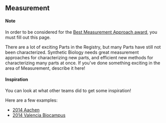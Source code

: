 ## Measurement

#### Note

In order to be considered for the [Best Measurement Approach
award](http://2015.igem.org/Judging/Awards#SpecialPrizes), you must fill out
this page.

There are a lot of exciting Parts in the Registry, but many Parts have still not
been characterized. Synthetic Biology needs great measurement approaches for
characterizing new parts, and efficient new methods for characterizing many
parts at once. If you've done something exciting in the area of Measurement,
describe it here!

#### Inspiration

You can look at what other teams did to get some inspiration!

Here are a few examples:

* [2014 Aachen](http://2014.igem.org/Team:Aachen)
* [2014 Valencia Biocampus](http://2014.igem.org/Team:Valencia_Biocampus)
